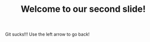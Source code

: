 ﻿---
layout: slide
title: "Welcome to our second slide!"
---
Git sucks!!!
Use the left arrow to go back!
